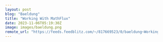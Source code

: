 ```yaml
---
layout: post
blog: "Baeldung"
title: "Working With MathFlux"
date: 2023-11-06T05:19:30Z
image: images/baeldung.png
remote_url: "https://feeds.feedblitz.com/~/817669523/0/baeldung~Working-With-MathFlux"
---
```

